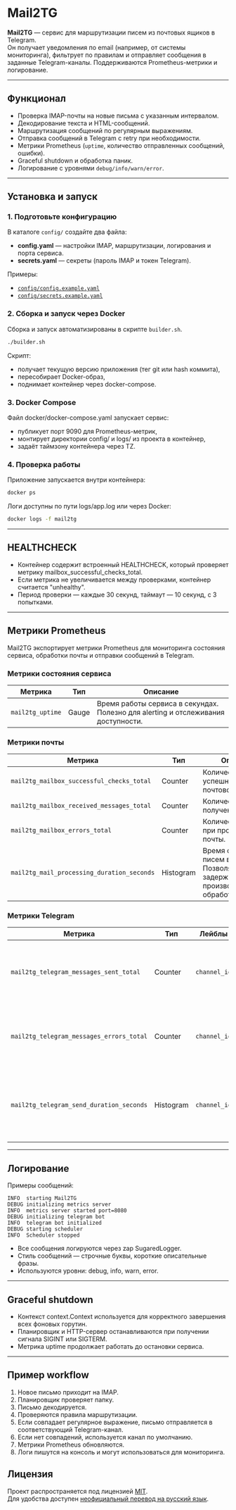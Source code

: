 # Mail2TG

**Mail2TG** — сервис для маршрутизации писем из почтовых ящиков в Telegram.  
Он получает уведомления по email (например, от системы мониторинга), фильтрует по правилам и отправляет сообщения в заданные Telegram-каналы. Поддерживаются Prometheus-метрики и логирование.

---

## Функционал

- Проверка IMAP-почты на новые письма с указанным интервалом.
- Декодирование текста и HTML-сообщений.
- Маршрутизация сообщений по регулярным выражениям.
- Отправка сообщений в Telegram с retry при необходимости.
- Метрики Prometheus (`uptime`, количество отправленных сообщений, ошибки).
- Graceful shutdown и обработка паник.
- Логирование с уровнями `debug/info/warn/error`.

---

## Установка и запуск

### 1. Подготовьте конфигурацию
В каталоге `config/` создайте два файла:
- **config.yaml** — настройки IMAP, маршрутизации, логирования и порта сервиса.
- **secrets.yaml** — секреты (пароль IMAP и токен Telegram).

Примеры:
- [`config/config.example.yaml`](config/config.example.yaml)
- [`config/secrets.example.yaml`](config/secrets.example.yaml)

### 2. Сборка и запуск через Docker

Сборка и запуск автоматизированы в скрипте `builder.sh`.

```bash
./builder.sh
```
Скрипт:
- получает текущую версию приложения (тег git или hash коммита),
- пересобирает Docker-образ,
- поднимает контейнер через docker-compose.

### 3. Docker Compose

Файл docker/docker-compose.yaml запускает сервис:
- публикует порт 9090 для Prometheus-метрик,
- монтирует директории config/ и logs/ из проекта в контейнер,
- задаёт таймзону контейнера через TZ.

### 4. Проверка работы

Приложение запускается внутри контейнера:
```bash
docker ps
```

Логи доступны по пути logs/app.log или через Docker:
```bash
docker logs -f mail2tg
```

---

## HEALTHCHECK
- Контейнер содержит встроенный HEALTHCHECK, который проверяет метрику mailbox_successful_checks_total.
- Если метрика не увеличивается между проверками, контейнер считается "unhealthy".
- Период проверки — каждые 30 секунд, таймаут — 10 секунд, с 3 попытками.

---

## Метрики Prometheus
Mail2TG экспортирует метрики Prometheus для мониторинга состояния сервиса, обработки почты и отправки сообщений в Telegram.

### Метрики состояния сервиса

| Метрика          | Тип   | Описание                                                                          |
|------------------|-------|-----------------------------------------------------------------------------------|
| `mail2tg_uptime` | Gauge | Время работы сервиса в секундах. Полезно для alerting и отслеживания доступности. |

### Метрики почты

| Метрика                                    | Тип       | Описание                                                                                    |
|--------------------------------------------|-----------|---------------------------------------------------------------------------------------------|
| `mail2tg_mailbox_successful_checks_total`  | Counter   | Количество успешных проверок почтового ящика.                                               |
| `mail2tg_mailbox_received_messages_total`  | Counter   | Количество полученных писем.                                                                |
| `mail2tg_mailbox_errors_total`             | Counter   | Количество ошибок при проверке почты.                                                       |
| `mail2tg_mail_processing_duration_seconds` | Histogram | Время обработки писем в секундах. Позволяет видеть задержки и производительность обработки. |

### Метрики Telegram

| Метрика                                  | Тип       | Лейблы       | Описание                                                                        |
|------------------------------------------|-----------|--------------|---------------------------------------------------------------------------------|
| `mail2tg_telegram_messages_sent_total`   | Counter   | `channel_id` | Количество сообщений, успешно отправленных в Telegram по каждому каналу.        |
| `mail2tg_telegram_messages_errors_total` | Counter   | `channel_id` | Количество ошибок при отправке сообщений в Telegram по каждому каналу.          |
| `mail2tg_telegram_send_duration_seconds` | Histogram | `channel_id` | Время отправки сообщений в Telegram. Позволяет отслеживать задержки по каналам. |

---

## Логирование
Примеры сообщений:
```text
INFO  starting Mail2TG
DEBUG initializing metrics server
INFO  metrics server started port=8080
DEBUG initializing telegram bot
INFO  telegram bot initialized
DEBUG starting scheduler
INFO  Scheduler stopped
```
- Все сообщения логируются через zap SugaredLogger.
- Стиль сообщений — строчные буквы, короткие описательные фразы.
- Используются уровни: debug, info, warn, error.

---

## Graceful shutdown
- Контекст context.Context используется для корректного завершения всех фоновых горутин.
- Планировщик и HTTP-сервер останавливаются при получении сигнала SIGINT или SIGTERM.
- Метрика uptime продолжает работать до остановки сервиса.

---

## Пример workflow
1. Новое письмо приходит на IMAP.
2. Планировщик проверяет папку.
3. Письмо декодируется.
4. Проверяются правила маршрутизации.
5. Если совпадает регулярное выражение, письмо отправляется в соответствующий Telegram-канал.
6. Если нет совпадений, используется канал по умолчанию.
7. Метрики Prometheus обновляются.
8. Логи пишутся на консоль и могут использоваться для мониторинга.

## Лицензия

Проект распространяется под лицензией [MIT](./LICENSE).  
Для удобства доступен [неофициальный перевод на русский язык](./LICENSE.RU.md).